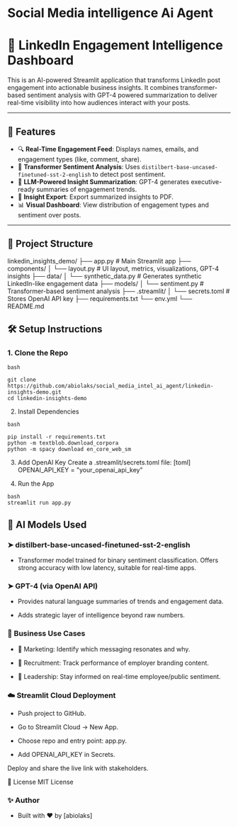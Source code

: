 # Social Media intelligence Ai Agent

# 🤖 LinkedIn Engagement Intelligence Dashboard

This is an AI-powered Streamlit application that transforms LinkedIn post engagement into actionable business insights. It combines transformer-based sentiment analysis with GPT-4 powered summarization to deliver real-time visibility into how audiences interact with your posts.

---

## 🚀 Features

- 🔍 **Real-Time Engagement Feed**: Displays names, emails, and engagement types (like, comment, share).
- 🤖 **Transformer Sentiment Analysis**: Uses `distilbert-base-uncased-finetuned-sst-2-english` to detect post sentiment.
- 🧠 **LLM-Powered Insight Summarization**: GPT-4 generates executive-ready summaries of engagement trends.
- 📄 **Insight Export**: Export summarized insights to PDF.
- 📊 **Visual Dashboard**: View distribution of engagement types and sentiment over posts.

---

## 📂 Project Structure

linkedin_insights_demo/ 
├── app.py # Main Streamlit app 
├── components/ 
│ └── layout.py # UI layout, metrics, visualizations, GPT-4 insights 
├── data/ 
│ └── synthetic_data.py # Generates synthetic LinkedIn-like engagement data 
├── models/ 
│ └── sentiment.py # Transformer-based sentiment analysis 
├── .streamlit/ 
│ └── secrets.toml # Stores OpenAI API key 
├── requirements.txt 
└── env.yml
└── README.md

## 🛠 Setup Instructions

### 1. Clone the Repo

```
bash

git clone https://github.com/abiolaks/social_media_intel_ai_agent/linkedin-insights-demo.git
cd linkedin-insights-demo
```
2. Install Dependencies
```
bash

pip install -r requirements.txt
python -m textblob.download_corpora
python -m spacy download en_core_web_sm

```

3. Add OpenAI Key
Create a .streamlit/secrets.toml file:
[toml]
OPENAI_API_KEY = "your_openai_api_key"

4. Run the App
```
bash
streamlit run app.py
```
## 🧠 AI Models Used
### ➤ distilbert-base-uncased-finetuned-sst-2-english
- Transformer model trained for binary sentiment classification.
Offers strong accuracy with low latency, suitable for real-time apps.

### ➤ GPT-4 (via OpenAI API)
- Provides natural language summaries of trends and engagement data.

- Adds strategic layer of intelligence beyond raw numbers.

### 💼 Business Use Cases
- 📢 Marketing: Identify which messaging resonates and why.

- 🧲 Recruitment: Track performance of employer branding content.

- 🧠 Leadership: Stay informed on real-time employee/public sentiment.

### ☁️ Streamlit Cloud Deployment
- Push project to GitHub.

- Go to Streamlit Cloud → New App.

- Choose repo and entry point: app.py.

- Add OPENAI_API_KEY in Secrets.

Deploy and share the live link with stakeholders.

📄 License
MIT License

### ✨ Author
- Built with ❤️ by [abiolaks] 
